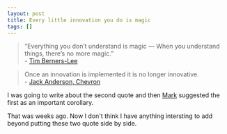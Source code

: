 ```yaml
---
layout: post
title: Every little innovation you do is magic
tags: []
---
```


<blockquote>
“Everything you don&rsquo;t understand is magic — When you understand things, there&rsquo;s no more magic.”<br /> - <a href="http://www.swiss-miss.com/2012/09/magic.html">Tim Berners-Lee</a>

</blockquote>
<blockquote>
Once an innovation is implemented it is no longer innovative.<br />- <a href="http://37signals.com/svn/posts/3255-once-an-innovation-is-implemented-it-is-no-longer-innovative">Jack Anderson, Chevron</a>

</blockquote>
<p>
I was going to write about the second quote and then <a href="http://www.vastandgrand.com/">Mark</a> suggested the first as an important corollary.

</p>
<p>
That was weeks ago. Now I don't think I have anything intersting to add beyond putting these two quote side by side.

</p>
